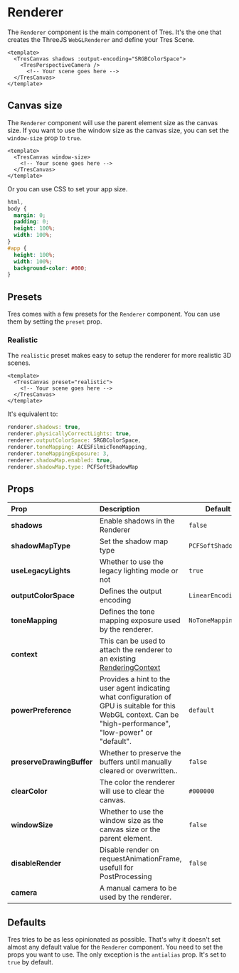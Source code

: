 # Renderer

The `Renderer` component is the main component of Tres. It's the one that creates the ThreeJS `WebGLRenderer` and define your Tres Scene.

```vue{2,5}
<template>
  <TresCanvas shadows :output-encoding="SRGBColorSpace">
    <TresPerspectiveCamera />
      <!-- Your scene goes here -->
  </TresCanvas>
</template>
```

## Canvas size

The `Renderer` component will use the parent element size as the canvas size. If you want to use the window size as the canvas size, you can set the `window-size` prop to `true`.

```vue
<template>
  <TresCanvas window-size>
    <!-- Your scene goes here -->
  </TresCanvas>
</template>
```

Or you can use CSS to set your app size.

```css
html,
body {
  margin: 0;
  padding: 0;
  height: 100%;
  width: 100%;
}
#app {
  height: 100%;
  width: 100%;
  background-color: #000;
}
```

## Presets

Tres comes with a few presets for the `Renderer` component. You can use them by setting the `preset` prop.

### Realistic

The `realistic` preset makes easy to setup the renderer for more realistic 3D scenes.

```vue
<template>
  <TresCanvas preset="realistic">
    <!-- Your scene goes here -->
  </TresCanvas>
</template>
```

It's equivalent to:

```ts
renderer.shadows: true,
renderer.physicallyCorrectLights: true,
renderer.outputColorSpace: SRGBColorSpace,
renderer.toneMapping: ACESFilmicToneMapping,
renderer.toneMappingExposure: 3,
renderer.shadowMap.enabled: true,
renderer.shadowMap.type: PCFSoftShadowMap
```

## Props

| Prop                      | Description                                                                                                                                                     | Default            |
| :------------------------ | :-------------------------------------------------------------------------------------------------------------------------------------------------------------- | ------------------ |
| **shadows**               | Enable shadows in the Renderer                                                                                                                                  | `false`            |
| **shadowMapType**         | Set the shadow map type                                                                                                                                         | `PCFSoftShadowMap` |
| **useLegacyLights**       | Whether to use the legacy lighting mode or not                                                                                                                  | `true`             |
| **outputColorSpace**      | Defines the output encoding                                                                                                                                     | `LinearEncoding`   |
| **toneMapping**           | Defines the tone mapping exposure used by the renderer.                                                                                                         | `NoToneMapping`    |
| **context**               | This can be used to attach the renderer to an existing [RenderingContext](https://developer.mozilla.org/en-US/docs/Web/API/WebGLRenderingContext)               |                    |
| **powerPreference**       | Provides a hint to the user agent indicating what configuration of GPU is suitable for this WebGL context. Can be "high-performance", "low-power" or "default". | `default`          |
| **preserveDrawingBuffer** | Whether to preserve the buffers until manually cleared or overwritten..                                                                                         | `false`            |
| **clearColor**            | The color the renderer will use to clear the canvas.                                                                                                            | `#000000`          |
| **windowSize**            | Whether to use the window size as the canvas size or the parent element.                                                                                        | `false`            |
| **disableRender**         | Disable render on requestAnimationFrame, usefull for PostProcessing                                                                                             | `false`            |
| **camera**                | A manual camera to be used by the renderer.                                                                                                                     |                    |

## Defaults

Tres tries to be as less opinionated as possible. That's why it doesn't set almost any default value for the `Renderer` component. You need to set the props you want to use. The only exception is the `antialias` prop. It's set to `true` by default.

